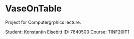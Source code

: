 # VaseOnTable

Project for Computergrphics lecture.

Student: Konstantin Eisebitt
ID: 7640500
Course: TINF20IT1
